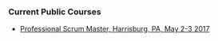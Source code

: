 ### Current Public Courses
+ [Professional Scrum Master, Harrisburg, PA, May 2-3 2017](http://courses.scrum.org/classes/show/4726)
